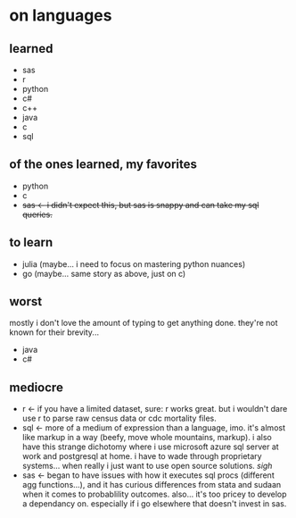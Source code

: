 # on languages

## learned
* sas
* r
* python
* c# 
* c++ 
* java
* c
* sql

## of the ones learned, my favorites
* python
* c  
* ~~sas <- i didn't expect this, but sas is snappy and can take my sql queries.~~

## to learn
* julia (maybe... i need to focus on mastering python nuances)
* go (maybe... same story as above, just on c)

## worst
mostly i don't love the amount of typing to get anything done. they're not known for their brevity...  
* java
* c#

## mediocre
* r <- if you have a limited dataset, sure: r works great. but i wouldn't dare use r to parse raw census data or cdc mortality files.
* sql <- more of a medium of expression than a language, imo. it's almost like markup in a way (beefy, move whole mountains, markup). i also have this strange dichotomy where i use microsoft azure sql server at work and postgresql at home. i have to wade through proprietary systems... when really i just want to use open source solutions. *sigh*   
* sas <- began to have issues with how it executes sql procs (different agg functions...), and it has curious differences from stata and sudaan when it comes to probablility outcomes. also... it's too pricey to develop a dependancy on. especially if i go elsewhere that doesn't invest in sas.  
